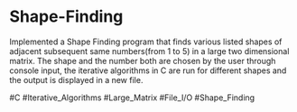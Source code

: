 # Shape-Finding
Implemented a Shape Finding program that finds various listed shapes of adjacent subsequent same numbers(from 1 to 5) in a large two dimensional matrix.
The shape and the number both are chosen by the user through console input, the iterative algorithms in C are run for different shapes and the output is displayed in a new file.

 #C #Iterative_Algorithms #Large_Matrix #File_I/O #Shape_Finding
